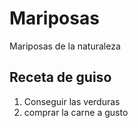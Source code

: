 # Mariposas
Mariposas de la naturaleza 
## **Receta de guiso**
1. Conseguir las verduras
2. comprar la carne a gusto
